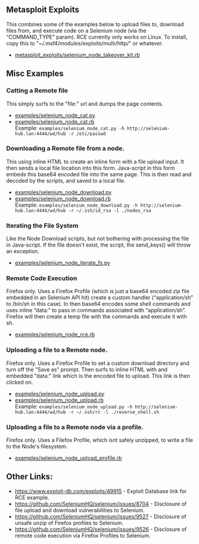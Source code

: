 ## Metasploit Exploits
This combines some of the examples below to upload files to, download files from, and execute code on a Selenium node (via the “COMMAND_TYPE” param). RCE currently only works on Linux. To install, copy this to "~/.msf4/modules/exploits/multi/http/" or whatever. 
- [metasploit_exploits/selenium_node_takeover_kit.rb](metasploit_exploits/selenium_node_takeover_kit.rb)

## Misc Examples
### Catting a Remote file
This simply surfs to the "file:" url and dumps the page contents. 
- [examples/selenium_node_cat.py](examples/selenium_node_cat.py)
- [examples/selenium_node_cat.rb](examples/selenium_node_cat.rb)
<br />Example: `examples/selenium_node_cat.py -h http://selenium-hub.lan:4444/wd/hub -r /etc/passwd`

### Downloading a Remote file from a node.
This using inline HTML to create an inline form with a file upload input. It then sends a local file location into this form. Java-script in this form embeds this base64 encoded file into the same page. This is then read and decoded by the scripts, and saved to a local file.
- [examples/selenium_node_download.py](examples/selenium_node_download.py)
- [examples/selenium_node_download.rb](xamples/selenium_node_download.rb)
<br />Example: `examples/selenium_node_download.py -h http://selenium-hub.lan:4444/wd/hub -r ~/.ssh/id_rsa -l ./nodes_rsa`

### Iterating the File System
Like the Node Download scripts, but not bothering with processing the file in Java-script. If the file doesn't exist, the script, the send_keys() will throw an exception.
- [examples/selenium_node_iterate_fs.py](examples/selenium_node_iterate_fs.py)

### Remote Code Execution
Firefox only. Uses a Firefox Profile (which is just a base64 encoded zip file embedded in an Selenium API hit) create a custom handler (“application/sh” to /bin/sh in this case). In then base64 encodes some shell commands and uses inline “data:” to pass in commands associated with “application/sh”. Firefox will then create a temp file with the commands and execute it with sh.
- [examples/selenium_node_rce.rb](examples/selenium_node_rce.rb)

### Uploading a file to a Remote node.
Firefox only. Uses a Firefox Profile to set a custom download directory and turn off the "Save as" prompt. Then surfs to inline HTML with and embedded "data:" link which is the encoded file to upload. This link is then clicked on.
- [examples/selenium_node_upload.py](examples/selenium_node_upload.py)
- [examples/selenium_node_upload.rb](examples/selenium_node_upload.rb)
<br />Example: `examples/selenium_node_upload.py -h http://selenium-hub.lan:4444/wd/hub -r ~/.ssh/rc -l ./reverse_shell.sh`

### Uploading a file to a Remote node via a profile.
Firefox only. Uses a Filefox Profile, which isnt safely unzipped, to write a file to the Node's filesystem.
- [examples/selenium_node_upload_profile.rb](examples/selenium_node_upload_profile.rb)

## Other Links:
- https://www.exploit-db.com/exploits/49915 - Exploit Database link for RCE example.
- https://github.com/SeleniumHQ/selenium/issues/8704 - Disclosure of file upload and download vulnerabilities to Selenium.
- https://github.com/SeleniumHQ/selenium/issues/9527 - Disclosure of unsafe unzip of Firefox profiles to Selenium.
- https://github.com/SeleniumHQ/selenium/issues/9526 - Disclosure of remote code execution via Firefox Profiles to Selenium.
